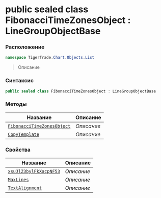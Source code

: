 
# public sealed class FibonacciTimeZonesObject : LineGroupObjectBase
### Расположение
```csharp
namespace TigerTrade.Chart.Objects.List
```



> Описание

### Синтаксис
```csharp
public sealed class FibonacciTimeZonesObject : LineGroupObjectBase
```


### Методы
| Название | Описание |
| --- | --- |
| [`FibonacciTimeZonesObject`](./FibonacciTimeZonesObject.cs/Методы/FibonacciTimeZonesObject.md) | *Описание* |
| [`CopyTemplate`](./FibonacciTimeZonesObject.cs/Методы/CopyTemplate.md) | *Описание* |

### Свойства
| Название | Описание |
| --- | --- |
| [`xsuJlZ3bylFkXacpNF53`](./FibonacciTimeZonesObject.cs/Свойства/xsuJlZ3bylFkXacpNF53.md) | *Описание* |
| [`MaxLines`](./FibonacciTimeZonesObject.cs/Свойства/MaxLines.md) | *Описание* |
| [`TextAlignment`](./FibonacciTimeZonesObject.cs/Свойства/TextAlignment.md) | *Описание* |



